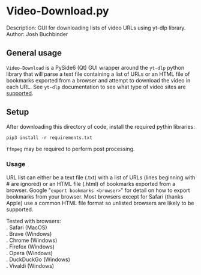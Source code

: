 # Video-Download.py

Description: GUI for downloading lists of video URLs using yt-dlp library.
Author: Josh Buchbinder

## General usage

`Video-Download` is a PySide6 (Qt) GUI wrapper around the `yt-dlp`
python library that will parse a text file containing a list of URLs
or an HTML file of bookmarks exported from a browser and attempt to
download the video in each URL. See `yt-dlp` documentation to see
what type of video sites are
[supported](https://github.com/yt-dlp/yt-dlp/blob/master/supportedsites.md).

## Setup

After downloading this directory of code, install the required pythin libraries:

```text
pip3 install -r requirements.txt
```

`ffmpeg` may be required to perform post processing.

### Usage

URL list can either be a text file (.txt) with a list of URLs (lines beginning
with # are ignored) or an HTML file (.html) of bookmarks exported from a browser.
Google "`export bookmarks <browser>`" for detail on how to export bookmarks from
your browser. Most browsers except for Safari (thanks Apple) use a common HTML
file format so unlisted browsers are likely to be supported.  

Tested with browsers:  
. Safari (MacOS)  
. Brave (Windows)  
. Chrome (Windows)  
. Firefox (Windows)  
. Opera (Windows)  
. DuckDuckGo (Windows)  
. Vivaldi (Windows)  

